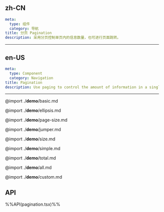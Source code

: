 ## zh-CN
```yaml
meta:
  type: 组件
  category: 导航
title: 分页 Pagination
description: 采用分页控制单页内的信息数量，也可进行页面跳转。
```
---
## en-US
```yaml
meta:
  type: Component
  category: Navigation
title: Pagination
description: Use paging to control the amount of information in a single page, and page jumps can also be performed.
```
---

@import ./__demo__/basic.md

@import ./__demo__/ellipsis.md

@import ./__demo__/page-size.md

@import ./__demo__/jumper.md

@import ./__demo__/size.md

@import ./__demo__/simple.md

@import ./__demo__/total.md

@import ./__demo__/all.md

@import ./__demo__/custom.md

## API

%%API(pagination.tsx)%%
